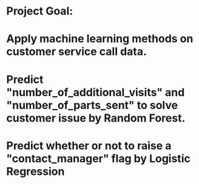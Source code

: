 # Project Goal:
# Apply machine learning methods on customer service call data.
# Predict "number_of_additional_visits" and "number_of_parts_sent" to solve customer issue by Random Forest.
# Predict whether or not to raise a "contact_manager" flag by Logistic Regression
